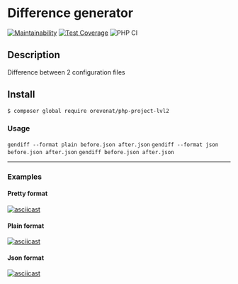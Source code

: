 # Difference generator

[![Maintainability](https://api.codeclimate.com/v1/badges/054f4f651bf2bf9c3495/maintainability)](https://codeclimate.com/github/orevenat/php-project-lvl2/maintainability)
[![Test Coverage](https://api.codeclimate.com/v1/badges/054f4f651bf2bf9c3495/test_coverage)](https://codeclimate.com/github/orevenat/php-project-lvl2/test_coverage)
![PHP CI](https://github.com/orevenat/php-project-lvl2/workflows/PHP%20CI/badge.svg?branch=master)

## Description

Difference between 2 configuration files

## Install

```
$ composer global require orevenat/php-project-lvl2
```

### Usage

`gendiff --format plain before.json after.json`
`gendiff --format json before.json after.json`
`gendiff before.json after.json`
***

### Examples


#### Pretty format

[![asciicast](https://asciinema.org/a/327024.svg)](https://asciinema.org/a/327024)

#### Plain format

[![asciicast](https://asciinema.org/a/327025.svg)](https://asciinema.org/a/327025)

#### Json format

[![asciicast](https://asciinema.org/a/327027.svg)](https://asciinema.org/a/327027)
